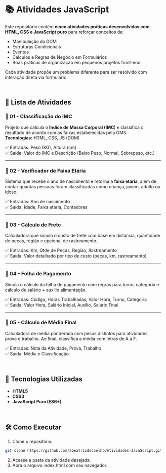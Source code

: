 # 📚 Atividades JavaScript 

Este repositório contém **cinco atividades práticas desenvolvidas com HTML, CSS e JavaScript puro** para reforçar conceitos de:
- Manipulação do DOM
- Estruturas Condicionais
- Eventos
- Cálculos e Regras de Negócio em Formulários
- Boas práticas de organização em pequenos projetos front-end

Cada atividade propõe um problema diferente para ser resolvido com interação direta via formulário.

<br>

## 📝 Lista de Atividades

### 🚩 01 - Classificação do IMC
Projeto que calcula o **Índice de Massa Corporal (IMC)** e classifica o resultado de acordo com as faixas estabelecidas pela OMS.
<br>**Tecnologias:** HTML, CSS, JS (DOM)

✅ Entradas: Peso (KG), Altura (cm)  
✅ Saída: Valor do IMC e Descrição (Baixo Peso, Normal, Sobrepeso, etc.)

---

### 🚩 02 - Verificador de Faixa Etária
Sistema que recebe o ano de nascimento e retorna a **faixa etária**, além de contar quantas pessoas foram classificadas como criança, jovem, adulto ou idoso.

✅ Entradas: Ano de nascimento  
✅ Saída: Idade, Faixa etária, Contadores

---

### 🚩 03 - Cálculo de Frete
Calculadora que simula o custo de frete com base em distância, quantidade de peças, região e opcional de rastreamento.

✅ Entradas: Km, Qtde de Peças, Região, Rastreamento  
✅ Saída: Valor detalhado por tipo de custo (peças, km, rastreamento)

---

### 🚩 04 - Folha de Pagamento
Simula o cálculo da folha de pagamento com regras para turno, categoria e cálculo de salário + auxílio alimentação.

✅ Entradas: Código, Horas Trabalhadas, Valor Hora, Turno, Categoria  
✅ Saída: Valor Hora, Salário Inicial, Auxílio, Salário Final

---

### 🚩 05 - Cálculo de Média Final
Calculadora de média ponderada com pesos distintos para atividades, prova e trabalho. Ao final, classifica a média com letras de A a F.

✅ Entradas: Nota da Atividade, Prova, Trabalho  
✅ Saída: Média e Classificação

<br>

## 📂 Tecnologias Utilizadas
- **HTML5**
- **CSS3**
- **JavaScript Puro (ES6+)**

<br>

## 🛠️ Como Executar
1. Clone o repositório:
```bash
git clone https://github.com/abeatrizdscoelho/Atividades-JavaScript.git
```
2. Acesse a pasta da atividade desejada.
3. Abra o arquivo index.html com seu navegador.
